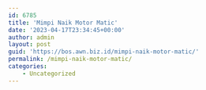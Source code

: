 ```yaml
---
id: 6785
title: 'Mimpi Naik Motor Matic'
date: '2023-04-17T23:34:45+00:00'
author: admin
layout: post
guid: 'https://bos.awn.biz.id/mimpi-naik-motor-matic/'
permalink: /mimpi-naik-motor-matic/
categories:
    - Uncategorized
---
```


